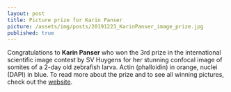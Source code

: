 ```yaml
---
layout: post
title: Picture prize for Karin Panser
picture: /assets/img/posts/20191223_KarinPanser_image_prize.jpg
published: true
---
```


Congratulations to **Karin Panser** who won the 3rd prize in the international scientific image contest by SV Huygens for her stunning confocal image of somites of a 2-day old zebrafish larva. Actin (phalloidin) in orange, nuclei (DAPI) in blue. 
To read more about the prize and to see all winning pictures, check out the [website](https://svi.nl/ImageContestWinners).
